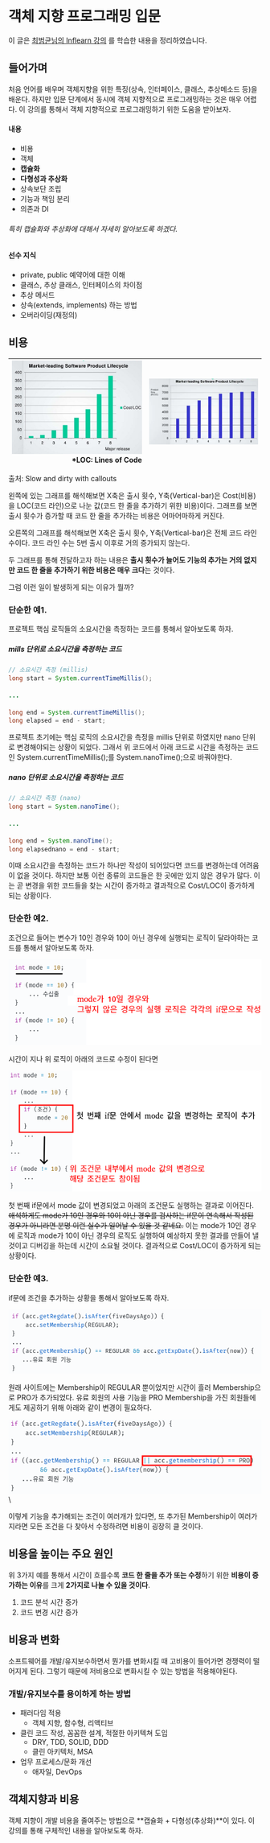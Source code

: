 # 객체 지향 프로그래밍 입문
이 글은 [최범균님의 Inflearn 강의](https://www.inflearn.com/course/%EA%B0%9D%EC%B2%B4-%EC%A7%80%ED%96%A5-%ED%94%84%EB%A1%9C%EA%B7%B8%EB%9E%98%EB%B0%8D-%EC%9E%85%EB%AC%B8/dashboard) 를 학습한 내용을 정리하였습니다.

## 들어가며
처음 언어를 배우며 객체지향을 위한 특징(상속, 인터페이스, 클래스, 추상메소드 등)을 배운다.
하지만 입문 단계에서 동시에 객체 지향적으로 프로그래밍하는 것은 매우 어렵다.
이 강의를 통해서 객체 지향적으로 프로그래밍하기 위한 도움을 받아보자.

#### 내용
- 비용
- 객체
- **캡슐화**
- **다형성과 추상화**
- 상속보단 조립
- 기능과 책임 분리
- 의존과 DI
###### 특히 캡슐화와 추상화에 대해서 자세히 알아보도록 하겠다.

#### 선수 지식
- private, public 예약어에 대한 이해
- 클래스, 추상 클래스, 인터페이스의 차이점
- 추상 메서드
- 상속(extends, implements) 하는 방법
- 오버라이딩(재정의)

## 비용

|![](images/01.들어가며/비용01.png)  *LOC: Lines of Code|![](images/01.들어가며/비용02.png)|
|---:|---|

출처: Slow and dirty with callouts

왼쪽에 있는 그래프를 해석해보면 X축은 출시 횟수, Y축(Vertical-bar)은 Cost(비용)을 LOC(코드 라인)으로 나눈 값(코드 한 줄을 추가하기 위한 비용)이다.
그래프를 보면 출시 횟수가 증가할 때 코드 한 줄을 추가하는 비용은 어마어마하게 커진다.

오른쪽의 그래프를 해석해보면 X축은 출시 횟수, Y축(Vertical-bar)은 전체 코드 라인 수이다.
코드 라인 수는 5번 출시 이후로 거의 증가되지 않는다.

두 그래프를 통해 전달하고자 하는 내용은 **출시 횟수가 늘어도 기능의 추가는 거의 없지만 코드 한 줄을 추가하기 위한 비용은 매우 크다**는 것이다.

그럼 이런 일이 발생하게 되는 이유가 뭘까?

### 단순한 예1.
프로젝트 핵심 로직들의 소요시간을 측정하는 코드를 통해서 알아보도록 하자.
##### mills 단위로 소요시간을 측정하는 코드
```java
// 소요시간 측정 (millis)
long start = System.currentTimeMillis();

...

long end = System.currentTimeMillis();
long elapsed = end - start;
``` 
프로젝트 초기에는 핵심 로직의 소요시간을 측정을 millis 단위로 하였지만 nano 단위로 변경해야되는 상황이 되었다.
그래서 위 코드에서 아래 코드로 시간을 측정하는 코드인 System.currentTimeMillis();를 System.nanoTime();으로 바꿔야한다.
##### nano 단위로 소요시간을 측정하는 코드
```java
// 소요시간 측정 (nano)
long start = System.nanoTime();

...

long end = System.nanoTime();
long elapsednano = end - start;
```
이때 소요시간을 측정하는 코드가 하나만 작성이 되어있다면 코드를 변경하는데 어려움이 없을 것이다.
하지만 보통 이런 종류의 코드들은 한 곳에만 있지 않은 경우가 많다.
이는 곧 변경을 위한 코드들을 찾는 시간이 증가하고 결과적으로 Cost/LOC이 증가하게 되는 상황이다.

### 단순한 예2.
조건으로 들어는 변수가 10인 경우와 10이 아닌 경우에 실행되는 로직이 달라야하는 코드를 통해서 알아보도록 하자.

![](images/01.들어가며/단순한예2-1.png)

시간이 지나 위 로직이 아래의 코드로 수정이 된다면

![](images/01.들어가며/단순한예2-2.png)

첫 번째 if문에서 mode 값이 변경되었고 아래의 조건문도 실행하는 결과로 이어진다.
~~애석하게도 mode가 10인 경우와 10이 아닌 경우를 검사하는 if문이 연속해서 작성된 경우가 아니라면 분명 이런 실수가 일어날 수 있을 것 같네요.~~
이는 mode가 10인 경우에 로직과 mode가 10이 아닌 경우의 로직도 실행하여 예상하지 못한 결과를 만들어 낼 것이고 디버깅을 하는데 시간이 소요될 것이다.
결과적으로 Cost/LOC이 증가하게 되는 상황이다.

### 단순한 예3.
if문에 조건을 추가하는 상황을 통해서 알아보도록 하자.

![](images/01.들어가며/단순한예3-1.png)

원래 사이트에는 Membership이 REGULAR 뿐이었지만 시간이 흘러 Membership으로 PRO가 추가되었다.
유료 회원의 사용 기능을 PRO Membership을 가진 회원들에게도 제공하기 위해 아래와 같이 변경이 필요하다.

![](images/01.들어가며/단순한예3-2.png)
\

이렇게 기능을 추가해되는 조건이 여러개가 있다면, 또 추가된 Membership이 여러가지라면 모든 조건을 다 찾아서 수정하려면 비용이 굉장히 클 것이다.

## 비용을 높이는 주요 원인
위 3가지 예를 통해서 시간이 흐를수록 **코드 한 줄을 추가 또는 수정**하기 위한 **비용이 증가하는 이유**를 크게 **2가지로 나눌 수 있을 것이다**.

1. 코드 분석 시간 증가
2. 코드 변경 시간 증가

## 비용과 변화
소프트웨어를 개발/유지보수하면서 뭔가를 변화시킬 때 고비용이 들어가면 경쟁력이 떨어지게 된다.
그렇기 때문에 저비용으로 변화시킬 수 있는 방법을 적용해야된다.

### 개발/유지보수를 용이하게 하는 방법

- 패러다임 적용
    - 객체 지향, 함수형, 리액티브
- 클린 코드 작성, 꼼꼼한 설계, 적절한 아키텍쳐 도입
    - DRY, TDD, SOLID, DDD
    - 클린 아키텍처, MSA
- 업무 프로세스/문화 개선
    - 애자일, DevOps

## 객체지향과 비용
객체 지향이 개발 비용을 줄여주는 방법으로 **캡슐화 + 다형성(추상화)**이 있다.
이 강의를 통해 구체적인 내용을 알아보도록 하자.